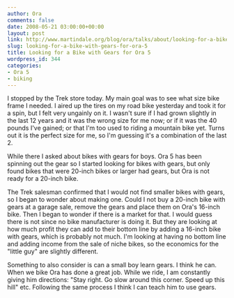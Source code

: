 ```yaml
---
author: Ora
comments: false
date: 2008-05-21 03:00:00+00:00
layout: post
link: http://www.martindale.org/blog/ora/talks/about/looking-for-a-bike-with-gears-for-ora-5
slug: looking-for-a-bike-with-gears-for-ora-5
title: Looking for a Bike with Gears for Ora 5
wordpress_id: 344
categories:
- Ora 5
- biking
---
```


I stopped by the Trek store today. My main goal was to see what size bike frame I needed. I aired up the tires on my road bike yesterday and took it for a spin, but I felt very ungainly on it. I wasn't sure if I had grown slightly in the last 12 years and it was the wrong size for me now; or if it was the 40 pounds I've gained; or that I'm too used to riding a mountain bike yet. Turns out it is the perfect size for me, so I'm guessing it's a combination of the last 2.  
  
While there I asked about bikes with gears for boys. Ora 5 has been spinning out the gear so I started looking for bikes with gears, but only found bikes that were 20-inch bikes or larger had gears, but Ora is not ready for a 20-inch bike.   
  
The Trek salesman confirmed that I would not find smaller bikes with gears, so I began to wonder about making one. Could I not buy a 20-inch bike with gears at a garage sale, remove the gears and place them on Ora's 16-inch bike. Then I began to wonder if there is a market for that. I would guess there is not since no bike manufacturer is doing it. But they are looking at how much profit they can add to their bottom line by adding a 16-inch bike with gears, which is probably not much. I'm looking at having no bottom line and adding income from the sale of niche bikes, so the economics for the "little guy" are slightly different.  
  
Something to also consider is can a small boy learn gears. I think he can. When we bike Ora has done a great job. While we ride, I am constantly giving him directions: "Stay right. Go slow around this corner. Speed up this hill" etc. Following the same process I think I can teach him to use gears.
